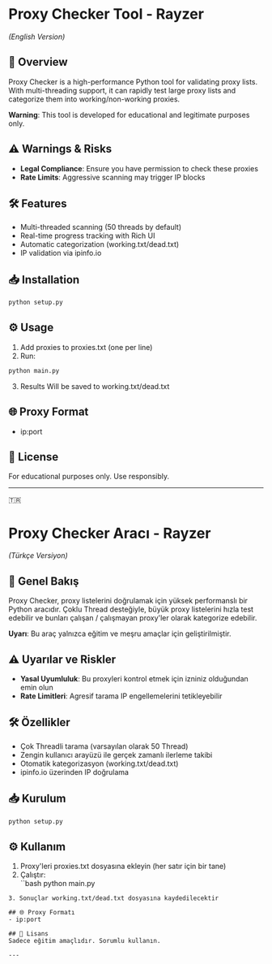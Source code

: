 
# Proxy Checker Tool - Rayzer  
*(English Version)*  

## 📌 Overview  

Proxy Checker is a high-performance Python tool for validating proxy lists. With multi-threading support, it can rapidly test large proxy lists and categorize them into working/non-working proxies.  

**Warning**: This tool is developed for educational and legitimate purposes only.  

## ⚠️ Warnings & Risks  
- **Legal Compliance**: Ensure you have permission to check these proxies  
- **Rate Limits**: Aggressive scanning may trigger IP blocks  

## 🛠️ Features  
- Multi-threaded scanning (50 threads by default)  
- Real-time progress tracking with Rich UI  
- Automatic categorization (working.txt/dead.txt)  
- IP validation via ipinfo.io  

## 📥 Installation  
```bash
python setup.py
```

## ⚙️ Usage  
1. Add proxies to proxies.txt (one per line)  
2. Run:  
```bash
python main.py
```
3. Results Will be saved to working.txt/dead.txt

## 🌐 Proxy Format
- ip:port

## 📜 License  
For educational purposes only. Use responsibly.  

---  

🇹🇷
# Proxy Checker Aracı - Rayzer  
*(Türkçe Versiyon)*  

## 📌 Genel Bakış  

Proxy Checker, proxy listelerini doğrulamak için yüksek performanslı bir Python aracıdır. Çoklu Thread desteğiyle, büyük proxy listelerini hızla test edebilir ve bunları çalışan / çalışmayan proxy'ler olarak kategorize edebilir.  

**Uyarı**: Bu araç yalnızca eğitim ve meşru amaçlar için geliştirilmiştir.  

## ⚠️ Uyarılar ve Riskler  
- **Yasal Uyumluluk**: Bu proxyleri kontrol etmek için izniniz olduğundan emin olun  
- **Rate Limitleri**: Agresif tarama IP engellemelerini tetikleyebilir  

## 🛠️ Özellikler  
- Çok Threadli tarama (varsayılan olarak 50 Thread)  
- Zengin kullanıcı arayüzü ile gerçek zamanlı ilerleme takibi  
- Otomatik kategorizasyon (working.txt/dead.txt)  
- ipinfo.io üzerinden IP doğrulama  

## 📥 Kurulum  
```bash
python setup.py
```

## ⚙️ Kullanım  
1. Proxy'leri proxies.txt dosyasına ekleyin (her satır için bir tane)  
2. Çalıştır:  
``bash
python main.py
```
3. Sonuçlar working.txt/dead.txt dosyasına kaydedilecektir

## 🌐 Proxy Formatı
- ip:port

## 📜 Lisans  
Sadece eğitim amaçlıdır. Sorumlu kullanın.  

---  


